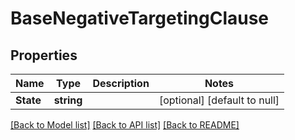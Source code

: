 # BaseNegativeTargetingClause

## Properties
Name | Type | Description | Notes
------------ | ------------- | ------------- | -------------
**State** | **string** |  | [optional] [default to null]

[[Back to Model list]](../README.md#documentation-for-models) [[Back to API list]](../README.md#documentation-for-api-endpoints) [[Back to README]](../README.md)

